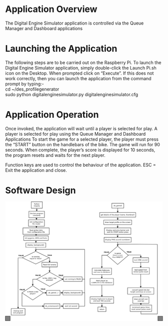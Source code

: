 
<h1>Application Overview</h1>
The Digital Engine Simulator application is controlled via the Queue Manager and Dashboard applications

<h1>Launching the Application</h1>
The following steps are to be carried out on the Raspberry Pi.
To launch the Digital Engine Simulator application, simply double-click the Launch Pi.sh icon on the Desktop.  When prompted click on “Execute”.
If this does not work correctly, then you can launch the application from the command prompt by typing:-
<br>
cd ~/des_profilegenerator
<br>
sudo python digitalenginesimulator.py digitalenginesimulator.cfg
<br>

<h1>Application Operation</h1>
Once invoked, the application will wait until a player is selected for play.
A player is selected for play using the Queue Manager and Dashboard Applications
To start the game for a selected player, the player must press the “START” button on the handlebars of the bike.
The game will run for 90 seconds.  When complete, the player’s score is displayed for 10 seconds, the program resets and waits for the next player.

Function keys are used to control the behaviour of the application.
ESC = Exit the application and close.

<h1>Software Design</h1>

<a href="digitalenginesimulator.png" target="_blank"><img src="digitalenginesimulator.png" alt="profile generator design" style="max-width:100%;"></a></p>
